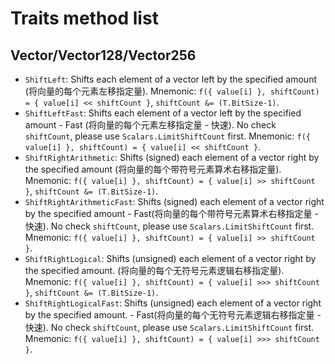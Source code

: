 # Traits method list

## Vector/Vector128/Vector256

- `ShiftLeft`: Shifts each element of a vector left by the specified amount (将向量的每个元素左移指定量).
  Mnemonic: `f({ value[i] }, shiftCount) = { value[i] << shiftCount }`, `shiftCount &= (T.BitSize-1)`.
- `ShiftLeftFast`: Shifts each element of a vector left by the specified amount - Fast (将向量的每个元素左移指定量 - 快速). No check `shiftCount`, please use `Scalars.LimitShiftCount` first.
  Mnemonic: `f({ value[i] }, shiftCount) = { value[i] << shiftCount }`.
- `ShiftRightArithmetic`: Shifts (signed) each element of a vector right by the specified amount (将向量的每个带符号元素算术右移指定量).
  Mnemonic: `f({ value[i] }, shiftCount) = { value[i] >> shiftCount }`, `shiftCount &= (T.BitSize-1)`.
- `ShiftRightArithmeticFast`: Shifts (signed) each element of a vector right by the specified amount - Fast(将向量的每个带符号元素算术右移指定量 - 快速). No check `shiftCount`, please use `Scalars.LimitShiftCount` first.
  Mnemonic: `f({ value[i] }, shiftCount) = { value[i] >> shiftCount }`.
- `ShiftRightLogical`: Shifts (unsigned) each element of a vector right by the specified amount. (将向量的每个无符号元素逻辑右移指定量).
  Mnemonic: `f({ value[i] }, shiftCount) = { value[i] >>> shiftCount }`, `shiftCount &= (T.BitSize-1)`.
- `ShiftRightLogicalFast`: Shifts (unsigned) each element of a vector right by the specified amount. - Fast(将向量的每个无符号元素逻辑右移指定量 - 快速). No check `shiftCount`, please use `Scalars.LimitShiftCount` first.
  Mnemonic: `f({ value[i] }, shiftCount) = { value[i] >>> shiftCount }`.
